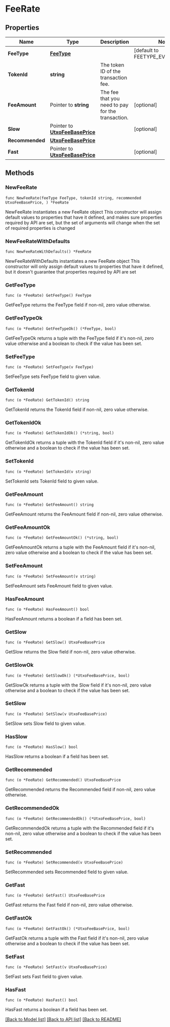 # FeeRate

## Properties

Name | Type | Description | Notes
------------ | ------------- | ------------- | -------------
**FeeType** | [**FeeType**](FeeType.md) |  | [default to FEETYPE_EVM_EIP_1559]
**TokenId** | **string** | The token ID of the transaction fee. | 
**FeeAmount** | Pointer to **string** | The fee that you need to pay for the transaction. | [optional] 
**Slow** | Pointer to [**UtxoFeeBasePrice**](UtxoFeeBasePrice.md) |  | [optional] 
**Recommended** | [**UtxoFeeBasePrice**](UtxoFeeBasePrice.md) |  | 
**Fast** | Pointer to [**UtxoFeeBasePrice**](UtxoFeeBasePrice.md) |  | [optional] 

## Methods

### NewFeeRate

`func NewFeeRate(feeType FeeType, tokenId string, recommended UtxoFeeBasePrice, ) *FeeRate`

NewFeeRate instantiates a new FeeRate object
This constructor will assign default values to properties that have it defined,
and makes sure properties required by API are set, but the set of arguments
will change when the set of required properties is changed

### NewFeeRateWithDefaults

`func NewFeeRateWithDefaults() *FeeRate`

NewFeeRateWithDefaults instantiates a new FeeRate object
This constructor will only assign default values to properties that have it defined,
but it doesn't guarantee that properties required by API are set

### GetFeeType

`func (o *FeeRate) GetFeeType() FeeType`

GetFeeType returns the FeeType field if non-nil, zero value otherwise.

### GetFeeTypeOk

`func (o *FeeRate) GetFeeTypeOk() (*FeeType, bool)`

GetFeeTypeOk returns a tuple with the FeeType field if it's non-nil, zero value otherwise
and a boolean to check if the value has been set.

### SetFeeType

`func (o *FeeRate) SetFeeType(v FeeType)`

SetFeeType sets FeeType field to given value.


### GetTokenId

`func (o *FeeRate) GetTokenId() string`

GetTokenId returns the TokenId field if non-nil, zero value otherwise.

### GetTokenIdOk

`func (o *FeeRate) GetTokenIdOk() (*string, bool)`

GetTokenIdOk returns a tuple with the TokenId field if it's non-nil, zero value otherwise
and a boolean to check if the value has been set.

### SetTokenId

`func (o *FeeRate) SetTokenId(v string)`

SetTokenId sets TokenId field to given value.


### GetFeeAmount

`func (o *FeeRate) GetFeeAmount() string`

GetFeeAmount returns the FeeAmount field if non-nil, zero value otherwise.

### GetFeeAmountOk

`func (o *FeeRate) GetFeeAmountOk() (*string, bool)`

GetFeeAmountOk returns a tuple with the FeeAmount field if it's non-nil, zero value otherwise
and a boolean to check if the value has been set.

### SetFeeAmount

`func (o *FeeRate) SetFeeAmount(v string)`

SetFeeAmount sets FeeAmount field to given value.

### HasFeeAmount

`func (o *FeeRate) HasFeeAmount() bool`

HasFeeAmount returns a boolean if a field has been set.

### GetSlow

`func (o *FeeRate) GetSlow() UtxoFeeBasePrice`

GetSlow returns the Slow field if non-nil, zero value otherwise.

### GetSlowOk

`func (o *FeeRate) GetSlowOk() (*UtxoFeeBasePrice, bool)`

GetSlowOk returns a tuple with the Slow field if it's non-nil, zero value otherwise
and a boolean to check if the value has been set.

### SetSlow

`func (o *FeeRate) SetSlow(v UtxoFeeBasePrice)`

SetSlow sets Slow field to given value.

### HasSlow

`func (o *FeeRate) HasSlow() bool`

HasSlow returns a boolean if a field has been set.

### GetRecommended

`func (o *FeeRate) GetRecommended() UtxoFeeBasePrice`

GetRecommended returns the Recommended field if non-nil, zero value otherwise.

### GetRecommendedOk

`func (o *FeeRate) GetRecommendedOk() (*UtxoFeeBasePrice, bool)`

GetRecommendedOk returns a tuple with the Recommended field if it's non-nil, zero value otherwise
and a boolean to check if the value has been set.

### SetRecommended

`func (o *FeeRate) SetRecommended(v UtxoFeeBasePrice)`

SetRecommended sets Recommended field to given value.


### GetFast

`func (o *FeeRate) GetFast() UtxoFeeBasePrice`

GetFast returns the Fast field if non-nil, zero value otherwise.

### GetFastOk

`func (o *FeeRate) GetFastOk() (*UtxoFeeBasePrice, bool)`

GetFastOk returns a tuple with the Fast field if it's non-nil, zero value otherwise
and a boolean to check if the value has been set.

### SetFast

`func (o *FeeRate) SetFast(v UtxoFeeBasePrice)`

SetFast sets Fast field to given value.

### HasFast

`func (o *FeeRate) HasFast() bool`

HasFast returns a boolean if a field has been set.


[[Back to Model list]](../README.md#documentation-for-models) [[Back to API list]](../README.md#documentation-for-api-endpoints) [[Back to README]](../README.md)


